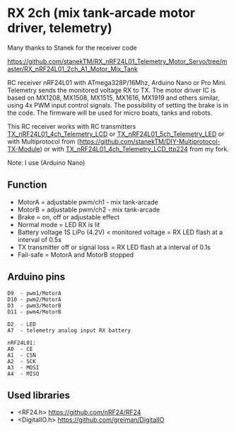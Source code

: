 # RX 2ch (mix tank-arcade motor driver, telemetry)

Many thanks to Stanek for the receiver code

https://github.com/stanekTM/RX_nRF24L01_Telemetry_Motor_Servo/tree/master/RX_nRF24L01_2ch_A1_Motor_Mix_Tank


RC receiver nRF24L01 with ATmega328P/16Mhz, Arduino Nano or Pro Mini.
Telemetry sends the monitored voltage RX to TX.
The motor driver IC is based on MX1208, MX1508, MX1515, MX1616, MX1919 and others similar, using 4x PWM input control signals.
The possibility of setting the brake is in the code.
The firmware will be used for micro boats, tanks and robots.

This RC receiver works with RC transmitters [TX_nRF24L01_4ch_Telemetry_LCD](https://github.com/stanekTM/TX_nRF24L01_4ch_Telemetry_LCD) or
[TX_nRF24L01_5ch_Telemetry_LED](https://github.com/stanekTM/TX_nRF24L01_5ch_Telemetry_LED) or with Multiprotocol from (https://github.com/stanekTM/DIY-Multiprotocol-TX-Module) or with  [TX_nRF24L01_4ch_Telemetry_LCD_ttp224](https://github.com/HNeumeier/TX_nRF24L01_4ch_Telemetry_LCD_ttp224) from my fork.

Note: I use (Arduino Nano)

## Function
* MotorA = adjustable pwm/ch1 - mix tank-arcade
* MotorB = adjustable pwm/ch2 - mix tank-arcade
* Brake = on, off or adjustable effect
* Normal mode = LED RX is lit
* Battery voltage 1S LiPo (4.2V) < monitored voltage = RX LED flash at a interval of 0.5s
* TX transmitter off or signal loss = RX LED flash at a interval of 0.1s
* Fail-safe = MotorA and MotorB stopped

## Arduino pins
```
D9  - pwm1/MotorA
D10 - pwm2/MotorA
D3  - pwm3/MotorB
D11 - pwm4/MotorB

D2  - LED
A7  - telemetry analog input RX battery

nRF24L01:
A0  - CE
A1  - CSN
A2  - SCK
A3  - MOSI
A4  - MISO
```

## Used libraries
* <RF24.h>      https://github.com/nRF24/RF24
* <DigitalIO.h> https://github.com/greiman/DigitalIO
